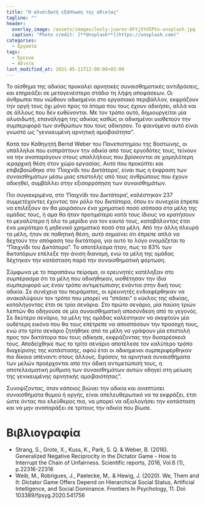 ```yaml
---
title: "Η αλυσιδωτή εξάπλωση της αδικίας"
tagline: ""
header:
  overlay_image: /assets/images/lesly-juarez-DFtjXYd5Pto-unsplash.jpg
  caption: "Photo credit: [**Unsplash**](https://unsplash.com)"
categories:
  - Εργασία
tags:
  - Έρευνα
  - Αδικία
last_modified_at: 2021-05-11T12:00:00+03:00
---
```


Το αίσθημα της αδικίας προκαλεί αρνητικές συναισθηματικές αντιδράσεις, και επηρεάζει σε μεταγενέστερο στάδιο τη λήψη αποφάσεων. Οι άνθρωποι που νιώθουν αδικημένοι στο εργασιακό περιβάλλον, εκφράζουν την οργή τους όχι μόνο προς τα άτομα που τους έχουν αδικήσει, αλλά και σε άλλους που δεν ευθύνονται. Με τον τρόπο αυτό, δημιουργείται μία αλυσιδωτή, επανάληψη της αδικίας καθώς οι αδικημένοι υιοθετούν την συμπεριφορά των ανθρώπων που τους αδίκησαν. Το φαινόμενο αυτό είναι γνωστό ως “γενικευμένη αρνητική αμοιβαιότητα”.

Κατά τον Καθηγητή Bernd Weber του Πανεπιστημίου της Βοστώνης, οι υπάλληλοι που εισπράττουν την αδικία από τους εργοδότες τους, τείνουν να την  αναπαράγουν στους υπαλλήλους που βρίσκονται σε χαμηλότερη ιεραρχική θέση στον χώρο εργασίας. Αυτό που προκύπτει και επιβεβαιώθηκε στο ‘Παιχνίδι του Δικτάτορα’, είναι πως η έκφραση των συναισθημάτων μέσω μιας επιστολής από τους ανθρώπους που έχουν αδικηθεί, συμβάλλει στην εξισορρόπηση των συναισθημάτων. 

Πιο συγκεκριμένα, στο ‘Παιχνίδι του Δικτάτορα’, καλέστηκαν 237 συμμετέχοντες έχοντας τον ρόλο του δικτάτορα, όπου εν συνεχεία έπρεπε να επιλέξουν αν θα μοιράσουν ένα χρηματικό ποσό ισόποσα στα μέλη της ομάδας τους, ή αμα θα ήταν προτιμότερο κατά τους ίδιους να κρατήσουν το μεγαλύτερο ή όλο το μερίδιο για τον εαυτό τους, καταβάλοντας έτσι ένα μικρότερο ή μηδενικό χρηματικό ποσό στα μέλη. Από την άλλη πλευρά τα μέλη, ήταν σε παθητική θέση, αυτό σημαίνει ότι έπρεπε απλά να δεχτούν την απόφαση του δικτάτορα, για αυτό το λόγο ονομάζεται το “Παιχνίδι του Δικτάτορα”. Το αποτέλεσμα ήταν, πως το 83% των δικτατόρων επέλεξε την άνιση διανομή, ενώ τα μέλη της ομάδας δέχτηκαν την κατάσταση παρά την συναισθηματική φόρτωση.

Σύμφωνα με το παραπάνω πείραμα, οι ερευνητές κατέληξαν στο συμπέρασμα ότι τα μέλη που αδικήθηκαν, υιοθέτησαν την ίδια συμπεριφορά ως έναν τρόπο αντιμετώπισης ενάντια στην δική τους αδικία. Σε συνέχεια του πειράματος, οι ερευνητές ενδιαφέρθηκαν να ανακαλύψουν τον τρόπο που μπορεί να “σπάσει” ο κύκλος της αδικίας, καταλήγοντας έτσι σε τρία σενάρια. Στο πρώτο σενάριο, μία παύση τριών λεπτών θα οδηγούσε σε μία συναισθηματική αποσύνδεση από το γεγονός. Σε δεύτερο σενάριο, τα μέλη της ομάδας καλέστηκαν να σκεφτούν μία ουδέτερη εικόνα που θα τους επέτρεπε να αποσπάσουν την προσοχή τους, ενώ στο τρίτο σενάριο ζητήθηκε από τα μέλη να γράψουν μία επιστολή προς τον δικτάτορα που τους αδίκησε, εκφράζοντας την δυσαρέσκειά τους. Αποδείχθηκε πως το τρίτο σενάριο αποτέλεσε τον καλύτερο τρόπο διαχείρισης της κατάστασης, αφού έτσι οι αδικημενοι συμπεριφέρθηκαν πιο δίκαια απέναντι στους άλλους. Εφόσον, τα αρνητικά συναισθήματα των μελών προέρχονται από την άδικη αντιμετώπισή τους, η αποτελεσματική ρύθμιση των συναισθημάτων αυτών οδηγεί στη μείωση της γενικευμένης αρνητικής αμοιβαιότητας”.

Συνοψίζοντας, όταν κάποιος βιώνει την αδικία και αναπτύσει συναισθήματα θυμού ή οργής, είναι απελευθερωτικό να τα εκφράζει, έτσι ώστε όντας πιο ελεύθερος πια, να μπορεί να αξιολογήσει την κατάσταση και να μην αναπαράξει σε τρίτους την αδικία που βίωσε. 

Βιβλιογραφία
===
* Strang, S., Grote, X., Kuss, K., Park, S. Q. & Weber, B. (2016). Generalized Negative Reciprocity in the Dictator Game - How to Interrupt the Chain of Unfairness. Scientific reports, 2016, Vol.6 (1), p.22316-22316
* Weib, M., Robrigues, J., Paelecke, M,. & Hewig, J. (2020). We, Them and It: Dictator Game Offers Depend on Hierarchical Social Status, Artificial  Intelligence, and Social Dominance. Frontiers In Psychology, 11. Doi: 103389/fpsyg.2020.541756
